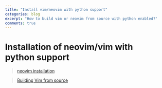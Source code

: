 ```yaml
---
title: "Install vim/neovim with python support"
categories: blog
excerpt: "How to build vim or neovim from source with python enabled?"
comments: true
---
```



# Installation of neovim/vim with python support

> [neovim installation](https://github.com/neovim/neovim/wiki/Installing-Neovim)

> [Building Vim from source](https://github.com/Valloric/YouCompleteMe/wiki/Building-Vim-from-source)

